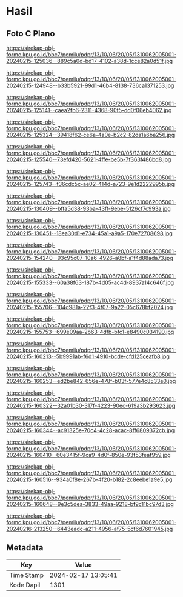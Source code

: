 # Hasil

## Foto C Plano

https://sirekap-obj-formc.kpu.go.id/bbc7/pemilu/pdpr/13/10/06/20/05/1310062005001-20240215-125036--889c5a0d-bd17-4102-a38d-1cce82a0d51f.jpg

https://sirekap-obj-formc.kpu.go.id/bbc7/pemilu/pdpr/13/10/06/20/05/1310062005001-20240215-124948--b33b5921-99d1-46b4-8138-736ca1371253.jpg

https://sirekap-obj-formc.kpu.go.id/bbc7/pemilu/pdpr/13/10/06/20/05/1310062005001-20240215-125141--caea2fb6-2311-4368-90f5-dd0f06eb4062.jpg

https://sirekap-obj-formc.kpu.go.id/bbc7/pemilu/pdpr/13/10/06/20/05/1310062005001-20240215-125324--39418f62-ce6a-4a0e-b2c2-82da1a6ba256.jpg

https://sirekap-obj-formc.kpu.go.id/bbc7/pemilu/pdpr/13/10/06/20/05/1310062005001-20240215-125540--73efd420-5621-4ffe-be5b-7f363f486bd8.jpg

https://sirekap-obj-formc.kpu.go.id/bbc7/pemilu/pdpr/13/10/06/20/05/1310062005001-20240215-125743--f36cdc5c-ae02-414d-a723-9e1d2222995b.jpg

https://sirekap-obj-formc.kpu.go.id/bbc7/pemilu/pdpr/13/10/06/20/05/1310062005001-20240215-130409--bffa5d38-93ba-43ff-9ebe-5126cf7c993a.jpg

https://sirekap-obj-formc.kpu.go.id/bbc7/pemilu/pdpr/13/10/06/20/05/1310062005001-20240215-130451--18ea30d1-e734-45a1-a9a5-170e72708698.jpg

https://sirekap-obj-formc.kpu.go.id/bbc7/pemilu/pdpr/13/10/06/20/05/1310062005001-20240215-154240--93c95c07-10a6-4926-a8bf-a1f4d88ada73.jpg

https://sirekap-obj-formc.kpu.go.id/bbc7/pemilu/pdpr/13/10/06/20/05/1310062005001-20240215-155333--60a38f63-187b-4d05-ac4d-8937a14c646f.jpg

https://sirekap-obj-formc.kpu.go.id/bbc7/pemilu/pdpr/13/10/06/20/05/1310062005001-20240215-155706--104d981a-22f3-4f07-9a22-05c678bf2024.jpg

https://sirekap-obj-formc.kpu.go.id/bbc7/pemilu/pdpr/13/10/06/20/05/1310062005001-20240215-155753--699e09aa-2b63-4dfb-bfc1-e8490c034190.jpg

https://sirekap-obj-formc.kpu.go.id/bbc7/pemilu/pdpr/13/10/06/20/05/1310062005001-20240215-160213--5b9991ab-f6d1-4910-bcde-cfd125ceafb8.jpg

https://sirekap-obj-formc.kpu.go.id/bbc7/pemilu/pdpr/13/10/06/20/05/1310062005001-20240215-160253--ed2be842-656e-478f-b03f-577e4c8533e0.jpg

https://sirekap-obj-formc.kpu.go.id/bbc7/pemilu/pdpr/13/10/06/20/05/1310062005001-20240215-160322--32a01b30-317f-4223-90ec-619a3b293623.jpg

https://sirekap-obj-formc.kpu.go.id/bbc7/pemilu/pdpr/13/10/06/20/05/1310062005001-20240215-160344--ac91325e-70c4-4c28-acac-8ff6809372cb.jpg

https://sirekap-obj-formc.kpu.go.id/bbc7/pemilu/pdpr/13/10/06/20/05/1310062005001-20240215-160410--60e3415f-9ca9-4d0f-850e-93f53feaf959.jpg

https://sirekap-obj-formc.kpu.go.id/bbc7/pemilu/pdpr/13/10/06/20/05/1310062005001-20240215-160516--934a0f8e-267b-4f20-b182-2c8eebe1a9e5.jpg

https://sirekap-obj-formc.kpu.go.id/bbc7/pemilu/pdpr/13/10/06/20/05/1310062005001-20240215-160648--9e3c5dea-3833-49aa-9218-bf9c11bc97d3.jpg

https://sirekap-obj-formc.kpu.go.id/bbc7/pemilu/pdpr/13/10/06/20/05/1310062005001-20240216-213250--6443eadc-a211-4956-af75-5cf6d7601945.jpg


## Metadata

| Key        | Value               |
| ---------- | ------------------- |
| Time Stamp | 2024-02-17 13:05:41 |
| Kode Dapil | 1301                |



